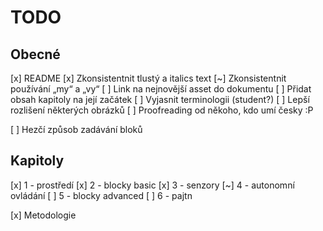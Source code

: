 # TODO
## Obecné
[x] README
[x] Zkonsistentnit tlustý a italics text
[~] Zkonsistentnit používání „my“ a „vy“
[ ] Link na nejnovější asset do dokumentu
[ ] Přidat obsah kapitoly na její začátek
[ ] Vyjasnit terminologii (student?)
[ ] Lepší rozlišení některých obrázků
[ ] Proofreading od někoho, kdo umí česky :P

[ ] Hezčí způsob zadávání bloků

## Kapitoly
[x] 1 - prostředí
[x] 2 - blocky basic
[x] 3 - senzory
[~] 4 - autonomní ovládání
[ ] 5 - blocky advanced
[ ] 6 - pajtn

[x] Metodologie
